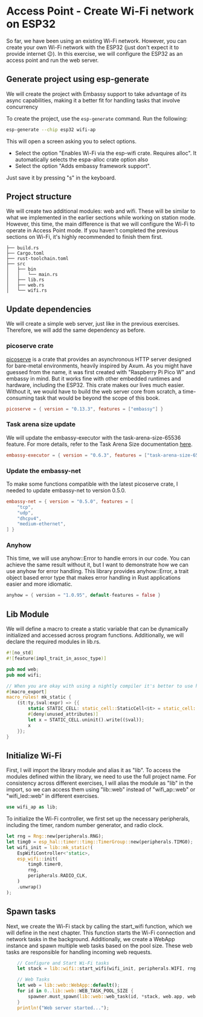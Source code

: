 # Access Point - Create Wi-Fi network on ESP32

So far, we have been using an existing Wi-Fi network. However, you can create your own Wi-Fi network with the ESP32 (just don't expect it to provide internet 😉). In this exercise, we will configure the ESP32 as an access point and run the web server.

## Generate project using esp-generate

We will create the project with Embassy support to take advantage of its async capabilities, making it a better fit for handling tasks that involve concurrency

To create the project, use the `esp-generate` command. Run the following:

```sh
esp-generate --chip esp32 wifi-ap
```

This will open a screen asking you to select options. 

- Select the option "Enables Wi-Fi via the esp-wifi crate. Requires alloc".  It automatically selects the espa-alloc crate option also
- Select the option "Adds embassy framework support".

Just save it by pressing "s" in the keyboard.


## Project structure

We will create two additional modules: web and wifi. These will be similar to what we implemented in the earlier sections while working on station mode. However, this time, the main difference is that we will configure the Wi-Fi to operate in Access Point mode. If you haven't completed the previous sections on Wi-Fi, it's highly recommended to finish them first.

```
├── build.rs
├── Cargo.toml
├── rust-toolchain.toml
├── src
│   ├── bin
│   │   └── main.rs
│   ├── lib.rs
│   ├── web.rs
│   └── wifi.rs
```


## Update dependencies

We will create a simple web server, just like in the previous exercises. Therefore, we will add the same dependency as before.

### picoserve crate
[picoserve](https://docs.rs/picoserve/latest/picoserve/) is a crate that provides an asynchronous HTTP server designed for bare-metal environments, heavily inspired by Axum. As you might have guessed from the name, it was first created with "Raspberry Pi Pico W" and embassy in mind. But it works fine with other embedded runtimes and hardware, including the ESP32. This crate makes our lives much easier. Without it, we would have to build the web server core from scratch, a time-consuming task that would be beyond the scope of this book.

```toml
picoserve = { version = "0.13.3", features = ["embassy"] }
```

### Task arena size update
We will update the embassy-executor with the task-arena-size-65536 feature. For more details, refer to the Task Arena Size documentation [here](https://docs.embassy.dev/embassy-executor/git/cortex-m/index.html#task-arena).

```toml
embassy-executor = { version = "0.6.3", features = ["task-arena-size-65536"] }
```

### Update the embassy-net
To make some functions compatible with the latest picoserve crate, I needed to update embassy-net to version 0.5.0.

```toml
embassy-net = { version = "0.5.0", features = [
    "tcp",
    "udp",
    "dhcpv4",
    "medium-ethernet",
] }
```

### Anyhow

This time, we will use anyhow::Error to handle errors in our code. You can achieve the same result without it, but I want to demonstrate how we can use anyhow for error handling. This library provides anyhow::Error, a trait object based error type that makes error handling in Rust applications easier and more idiomatic.

```rust
anyhow = { version = "1.0.95", default-features = false }
```

## Lib Module
We will define a macro to create a static variable that can be dynamically initialized and accessed across program functions. Additionally, we will declare the required modules in lib.rs. 

```rust
#![no_std]
#![feature(impl_trait_in_assoc_type)]

pub mod web;
pub mod wifi;

// When you are okay with using a nightly compiler it's better to use https://docs.rs/static_cell/2.1.0/static_cell/macro.make_static.html
#[macro_export]
macro_rules! mk_static {
    ($t:ty,$val:expr) => {{
        static STATIC_CELL: static_cell::StaticCell<$t> = static_cell::StaticCell::new();
        #[deny(unused_attributes)]
        let x = STATIC_CELL.uninit().write(($val));
        x
    }};
}
```


## Initialize Wi-Fi

First, I will import the library module and alias it as "lib". To access the modules defined within the library, we need to use the full project name. For consistency across different exercises, I will alias the module as "lib" in the import, so we can access them using "lib::web" instead of "wifi_ap::web" or "wifi_led::web" in different exercises.

```rust
use wifi_ap as lib;
```

To initialize the Wi-Fi controller, we first set up the necessary peripherals, including the timer, random number generator, and radio clock. 

```rust
let rng = Rng::new(peripherals.RNG);
let timg0 = esp_hal::timer::timg::TimerGroup::new(peripherals.TIMG0);
let wifi_init = lib::mk_static!(
    EspWifiController<'static>,
    esp_wifi::init(
        timg0.timer0,
        rng,
        peripherals.RADIO_CLK,
    )
    .unwrap()
);
```

## Spawn tasks
Next, we create the Wi-Fi stack by calling the start_wifi function, which we will define in the next chapter. This function starts the Wi-Fi connection and network tasks in the background. Additionally, we create a WebApp instance and spawn multiple web tasks based on the pool size. These web tasks are responsible for handling incoming web requests.


```rust
    // Configure and Start Wi-Fi tasks
    let stack = lib::wifi::start_wifi(wifi_init, peripherals.WIFI, rng, &spawner).await.unwrap();

    // Web Tasks
    let web = lib::web::WebApp::default();
    for id in 0..lib::web::WEB_TASK_POOL_SIZE {
        spawner.must_spawn(lib::web::web_task(id, *stack, web.app, web.config));
    }
    println!("Web server started...");
```
